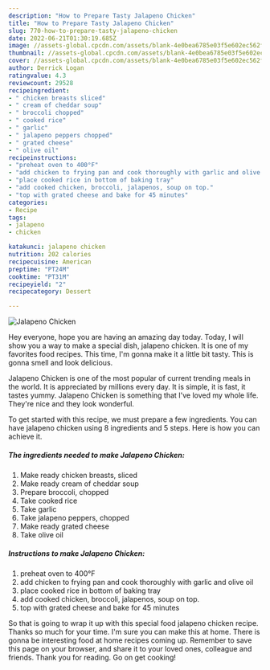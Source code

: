 ```yaml
---
description: "How to Prepare Tasty Jalapeno Chicken"
title: "How to Prepare Tasty Jalapeno Chicken"
slug: 770-how-to-prepare-tasty-jalapeno-chicken
date: 2022-06-21T01:30:19.685Z
image: //assets-global.cpcdn.com/assets/blank-4e0bea6785e03f5e602ec562f230caae08da540cada707380b4fe1bbebba43da.png
thumbnail: //assets-global.cpcdn.com/assets/blank-4e0bea6785e03f5e602ec562f230caae08da540cada707380b4fe1bbebba43da.png
cover: //assets-global.cpcdn.com/assets/blank-4e0bea6785e03f5e602ec562f230caae08da540cada707380b4fe1bbebba43da.png
author: Derrick Logan
ratingvalue: 4.3
reviewcount: 29528
recipeingredient:
- " chicken breasts sliced"
- " cream of cheddar soup"
- " broccoli chopped"
- " cooked rice"
- " garlic"
- " jalapeno peppers chopped"
- " grated cheese"
- " olive oil"
recipeinstructions:
- "preheat oven to 400°F"
- "add chicken to frying pan and cook thoroughly with garlic and olive oil"
- "place cooked rice in bottom of baking tray"
- "add cooked chicken, broccoli, jalapenos, soup on top."
- "top with grated cheese and bake for 45 minutes"
categories:
- Recipe
tags:
- jalapeno
- chicken

katakunci: jalapeno chicken 
nutrition: 202 calories
recipecuisine: American
preptime: "PT24M"
cooktime: "PT31M"
recipeyield: "2"
recipecategory: Dessert

---
```



![Jalapeno Chicken](//assets-global.cpcdn.com/assets/blank-4e0bea6785e03f5e602ec562f230caae08da540cada707380b4fe1bbebba43da.png)

Hey everyone, hope you are having an amazing day today. Today, I will show you a way to make a special dish, jalapeno chicken. It is one of my favorites food recipes. This time, I'm gonna make it a little bit tasty. This is gonna smell and look delicious.

Jalapeno Chicken is one of the most popular of current trending meals in the world. It is appreciated by millions every day. It is simple, it is fast, it tastes yummy. Jalapeno Chicken is something that I've loved my whole life. They're nice and they look wonderful.




To get started with this recipe, we must prepare a few ingredients. You can have jalapeno chicken using 8 ingredients and 5 steps. Here is how you can achieve it.

<!--inarticleads1-->

##### The ingredients needed to make Jalapeno Chicken:

1. Make ready  chicken breasts, sliced
1. Make ready  cream of cheddar soup
1. Prepare  broccoli, chopped
1. Take  cooked rice
1. Take  garlic
1. Take  jalapeno peppers, chopped
1. Make ready  grated cheese
1. Take  olive oil




<!--inarticleads2-->

##### Instructions to make Jalapeno Chicken:

1. preheat oven to 400°F
1. add chicken to frying pan and cook thoroughly with garlic and olive oil
1. place cooked rice in bottom of baking tray
1. add cooked chicken, broccoli, jalapenos, soup on top.
1. top with grated cheese and bake for 45 minutes




So that is going to wrap it up with this special food jalapeno chicken recipe. Thanks so much for your time. I'm sure you can make this at home. There is gonna be interesting food at home recipes coming up. Remember to save this page on your browser, and share it to your loved ones, colleague and friends. Thank you for reading. Go on get cooking!
